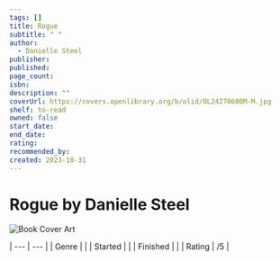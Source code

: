 ```yaml
---
tags: []
title: Rogue
subtitle: " "
author:
  - Danielle Steel
publisher: 
published: 
page_count: 
isbn: 
description: ""
coverUrl: https://covers.openlibrary.org/b/olid/OL24270600M-M.jpg
shelf: to-read
owned: false
start_date: 
end_date: 
rating: 
recommended_by: 
created: 2023-10-31
---
```


# Rogue by Danielle Steel

![Book Cover Art](https://covers.openlibrary.org/b/olid/OL24270600M-M.jpg)


| --- | --- |
| Genre |  |
| Started |  |
| Finished |  |
| Rating | /5 |

